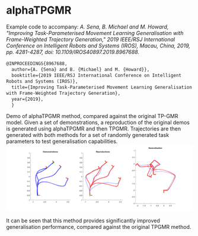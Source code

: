 # alphaTPGMR
Example code to accompany: *A. Sena, B. Michael and M. Howard, "Improving Task-Parameterised Movement Learning Generalisation with Frame-Weighted Trajectory Generation," 2019 IEEE/RSJ International Conference on Intelligent Robots and Systems (IROS), Macau, China, 2019, pp. 4281-4287, doi: 10.1109/IROS40897.2019.8967688.*

```
@INPROCEEDINGS{8967688,
  author={A. {Sena} and B. {Michael} and M. {Howard}},
  booktitle={2019 IEEE/RSJ International Conference on Intelligent Robots and Systems (IROS)}, 
  title={Improving Task-Parameterised Movement Learning Generalisation with Frame-Weighted Trajectory Generation}, 
  year={2019},
  }
```

Demo of alphaTPGMR method, compared against the original TP-GMR model. Given a set of demonstrations, a reproduction of the original demos is generated using alphaTPGMR and then TPGMR. Trajectories are then generated with both methods for a set of randomly generated task parameters to test generalisation capabilities.
![Demo output](docs/images/readme_img.png)

It can be seen that this method provides significantly improved generalisation performance, compared against the original TPGMR method.
